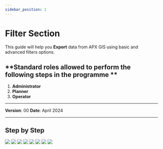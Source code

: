 ```yaml
---
sidebar_position: 1
---
```


# Filter Section

This guide will help you **Export** data from APX GIS using basic and advanced filters options.

## **Standard roles allowed to perform the following steps in the programme **

1.	**Administrator**
2.	**Planner**
3.	**Operator**

------------

**Version**: 00
**Date**: April 2024

------------
## **Step by Step**

![](/img/16.Exports/Filter-1.png)
![](/img/16.Exports/Filter-2.png)
![](/img/16.Exports/Filter-3.png)
![](/img/16.Exports/Filter-4.png)
![](/img/16.Exports/Filter-5.png)
![](/img/16.Exports/Filter-6.png)
![](/img/16.Exports/Filter-7.png)
![](/img/16.Exports/Filter-8.png)